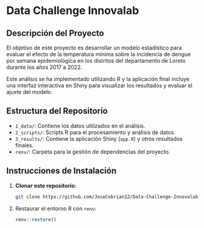 # Data Challenge Innovalab

## Descripción del Proyecto
El objetivo de este proyecto es desarrollar un modelo estadístico para evaluar el efecto de la temperatura mínima sobre la incidencia de dengue por semana epidemiológica en los distritos del departamento de Loreto durante los años 2017 a 2022.

Este análisis se ha implementado utilizando R y la aplicación final incluye una interfaz interactiva en Shiny para visualizar los resultados y evaluar el ajuste del modelo.

## Estructura del Repositorio

- `1_data/`: Contiene los datos utilizados en el análisis.
- `2_scripts/`: Scripts R para el procesamiento y análisis de datos.
- `3_results/`: Contiene la aplicación Shiny (`app.R`) y otros resultados finales.
- `renv/`: Carpeta para la gestión de dependencias del proyecto.

## Instrucciones de Instalación

1. **Clonar este repositorio**:
   ```bash
   git clone https://github.com/JoseCebrian12/Data-Challenge-Innovalab
   ```
2. Restaurar el entorno R con `renv`:
   ```r
   renv::restore()
   ```


   

